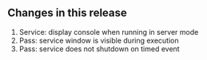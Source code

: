 ## Changes in this release   
1. Service: display console when running in server mode   
2. Pass: service window is visible during execution   
3. Pass: service does not shutdown on timed event   